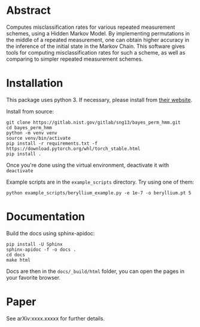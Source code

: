 # Abstract

Computes misclassification rates for various repeated measurement schemes,
using a Hidden Markov Model. By implementing permutations in the middle
of a repeated measurement, one can obtain higher accuracy in the 
inference of the initial state in the Markov Chain.
This software gives tools for computing misclassification rates for
such a scheme, as well as comparing to simpler repeated measurement
schemes.

# Installation

This package uses python 3. If necessary, please install from [their website](https://www.python.org/downloads/).

Install from source:

    git clone https://gitlab.nist.gov/gitlab/sng13/bayes_perm_hmm.git
    cd bayes_perm_hmm
    python -m venv venv
    source venv/bin/activate
    pip install -r requirements.txt -f https://download.pytorch.org/whl/torch_stable.html
    pip install .
    
Once you're done using the virtual environment, deactivate it with `deactivate`

Example scripts are in the `example_scripts` directory. Try using one of them:

    python example_scripts/beryllium_example.py -e 1e-7 -o beryllium.pt 5
    
# Documentation

Build the docs using sphinx-apidoc:

    pip install -U Sphinx
    sphinx-apidoc -f -o docs .
    cd docs
    make html   

Docs are then in the `docs/_build/html` folder, you can open the pages in your favorite
browser.

# Paper

See arXiv:xxxx.xxxxx for further details.
